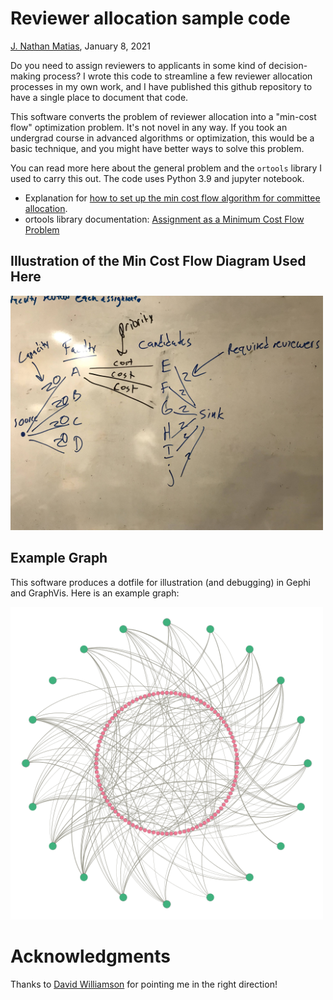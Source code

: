 # Reviewer allocation sample code
[J. Nathan Matias](https://natematias.com), January 8, 2021

Do you need to assign reviewers to applicants in some kind of decision-making process? I wrote this code to streamline a few reviewer allocation processes in my own work, and I have published this github repository to have a single place to document that code. 

This software converts the problem of reviewer allocation into a "min-cost flow" optimization problem. It's not novel in any way. If you took an undergrad course in advanced algorithms or optimization, this would be a basic technique, and you might have better ways to solve this problem. 

You can read more here about the general problem and the `ortools` library I used to carry this out. The code uses Python 3.9 and jupyter notebook.

* Explanation for [how to set up the min cost flow algorithm for committee allocation](http://ozark.hendrix.edu/~yorgey/382/static/flow-network-application.pdf).
* ortools library documentation: [Assignment as a Minimum Cost Flow Problem](https://developers.google.com/optimization/flow/assignment_min_cost_flow)

## Illustration of the Min Cost Flow Diagram Used Here
<img src="flow_graph_illustration.jpg" alt="Drawing" style="width: 500px !important;"/>

## Example Graph
This software produces a dotfile for illustration (and debugging) in Gephi and GraphVis. Here is an example graph:

<img src="reviewer-allocation-graph.png" alt="illustration of graph" style="width:500px !important;"/>

# Acknowledgments
Thanks to [David Williamson](http://www.davidpwilliamson.net/work/) for pointing me in the right direction!
